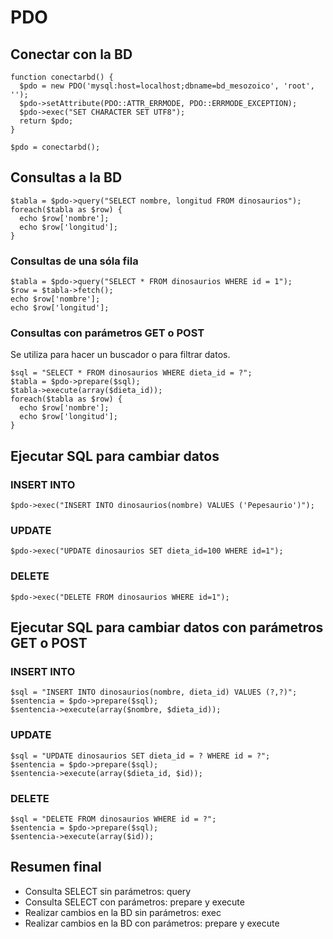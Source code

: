 PDO
===

## Conectar con la BD
```
function conectarbd() {
  $pdo = new PDO('mysql:host=localhost;dbname=bd_mesozoico', 'root', '');
  $pdo->setAttribute(PDO::ATTR_ERRMODE, PDO::ERRMODE_EXCEPTION);
  $pdo->exec("SET CHARACTER SET UTF8");
  return $pdo;
}

$pdo = conectarbd();
```

## Consultas a la BD
```
$tabla = $pdo->query("SELECT nombre, longitud FROM dinosaurios");
foreach($tabla as $row) {
  echo $row['nombre'];
  echo $row['longitud'];
}
```

### Consultas de una sóla fila
```
$tabla = $pdo->query("SELECT * FROM dinosaurios WHERE id = 1");
$row = $tabla->fetch();
echo $row['nombre'];
echo $row['longitud'];
```

### Consultas con parámetros GET o POST

Se utiliza para hacer un buscador o para filtrar datos.

```
$sql = "SELECT * FROM dinosaurios WHERE dieta_id = ?";
$tabla = $pdo->prepare($sql);
$tabla->execute(array($dieta_id));
foreach($tabla as $row) {
  echo $row['nombre'];
  echo $row['longitud'];
}
```

## Ejecutar SQL para cambiar datos

### INSERT INTO
```
$pdo->exec("INSERT INTO dinosaurios(nombre) VALUES ('Pepesaurio')");
```

### UPDATE
```
$pdo->exec("UPDATE dinosaurios SET dieta_id=100 WHERE id=1");
```

### DELETE
```
$pdo->exec("DELETE FROM dinosaurios WHERE id=1");
```

## Ejecutar SQL para cambiar datos con parámetros GET o POST

### INSERT INTO
```
$sql = "INSERT INTO dinosaurios(nombre, dieta_id) VALUES (?,?)";
$sentencia = $pdo->prepare($sql);
$sentencia->execute(array($nombre, $dieta_id));
```

### UPDATE
```
$sql = "UPDATE dinosaurios SET dieta_id = ? WHERE id = ?";
$sentencia = $pdo->prepare($sql);
$sentencia->execute(array($dieta_id, $id));
```

### DELETE
```
$sql = "DELETE FROM dinosaurios WHERE id = ?";
$sentencia = $pdo->prepare($sql);
$sentencia->execute(array($id));
```

## Resumen final

  - Consulta SELECT sin parámetros: query
  - Consulta SELECT con parámetros: prepare y execute
  - Realizar cambios en la BD sin parámetros: exec
  - Realizar cambios en la BD con parámetros: prepare y execute
